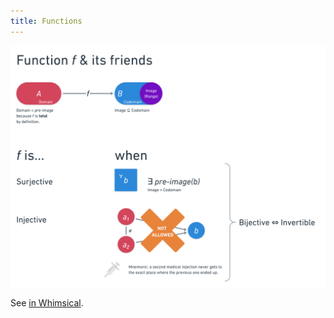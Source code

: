 ```yaml
---
title: Functions
---
```


![](functions.png)

See [in Whimsical](https://whimsical.com/functions-NZu5VFEZSYYuDAAWviRzDt).
